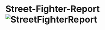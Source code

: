 # Street-Fighter-Report![StreetFighterReport](https://github.com/Devraj-Biswas/Street-Fighter-Report/assets/137283475/1c41e684-2d56-43d4-afa6-179635705b30)
